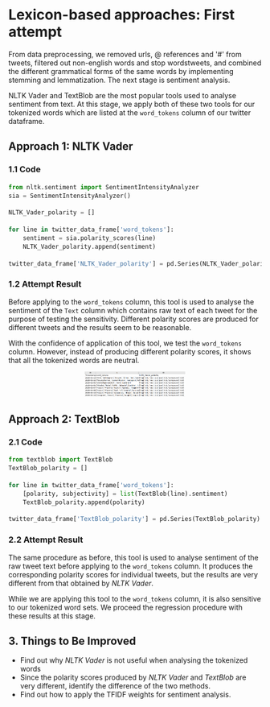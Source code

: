 # Lexicon-based approaches: First attempt

From data preprocessing, we removed urls, @ references and '#' from tweets, filtered out non-english words and stop wordstweets, and combined the different grammatical forms of the same words by implementing stemming and lemmatization. The next stage is sentiment analysis.

NLTK Vader and TextBlob are the most popular tools used to analyse sentiment from text. At this stage, we apply both of these two tools for our tokenized words which are listed at the `word_tokens` column of our twitter dataframe.


## Approach 1: NLTK Vader

### 1.1 Code

```python
from nltk.sentiment import SentimentIntensityAnalyzer
sia = SentimentIntensityAnalyzer()
    
NLTK_Vader_polarity = []

for line in twitter_data_frame['word_tokens']:
    sentiment = sia.polarity_scores(line)
    NLTK_Vader_polarity.append(sentiment)

twitter_data_frame['NLTK_Vader_polarity'] = pd.Series(NLTK_Vader_polarity)
```

### 1.2 Attempt Result

Before applying to the `word_tokens` column, this tool is used to analyse the sentiment of the `Text` column which contains raw text of each tweet for the purpose of testing the sensitivity. Different polarity scores are produced for different tweets and the results seem to be reasonable. 

With the confidence of application of this tool, we test the `word_tokens` column. However, instead of producing different polarity scores, it shows that all the tokenized words are neutral. 

<div align=center><img width = '200' height ='50' src ="./sentiment-testing/first attempt_vader.png"/></div>


## Approach 2: TextBlob

### 2.1 Code

```python
from textblob import TextBlob
TextBlob_polarity = []

for line in twitter_data_frame['word_tokens']:
    [polarity, subjectivity] = list(TextBlob(line).sentiment)
    TextBlob_polarity.append(polarity)
    
twitter_data_frame['TextBlob_polarity'] = pd.Series(TextBlob_polarity)
```

### 2.2 Attempt Result

The same procedure as before, this tool is used to analyse sentiment of the raw tweet text before applying to the `word_tokens` column. It produces the corresponding polarity scores for individual tweets, but the results are very different from that obtained by *NLTK Vader*.

While we are applying this tool to the `word_tokens` column, it is also sensitive to our tokenized word sets. We proceed the regression procedure with these results at this stage.


## 3. Things to Be Improved

- Find out why *NLTK Vader* is not useful when analysing the tokenized words
- Since the polarity scores produced by *NLTK Vader* and *TextBlob* are very different, identify the difference of the two methods.
- Find out how to apply the TFIDF weights for sentiment analysis.